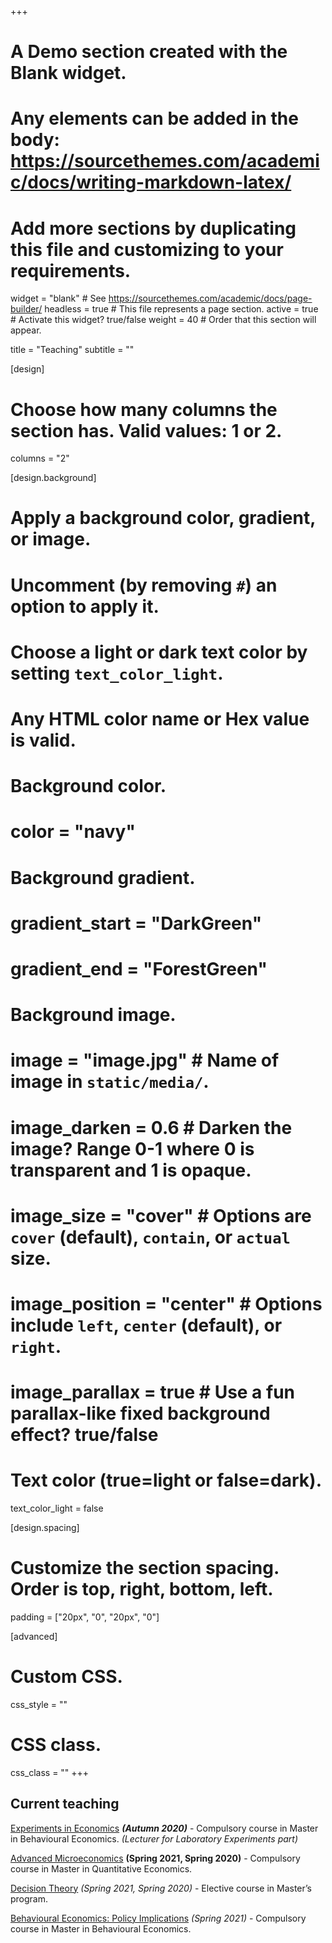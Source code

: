 +++
# A Demo section created with the Blank widget.
# Any elements can be added in the body: https://sourcethemes.com/academic/docs/writing-markdown-latex/
# Add more sections by duplicating this file and customizing to your requirements.

widget = "blank"  # See https://sourcethemes.com/academic/docs/page-builder/
headless = true  # This file represents a page section.
active = true  # Activate this widget? true/false
weight = 40  # Order that this section will appear.

title = "Teaching"
subtitle = ""

[design]
  # Choose how many columns the section has. Valid values: 1 or 2.
  columns = "2"

[design.background]
  # Apply a background color, gradient, or image.
  #   Uncomment (by removing `#`) an option to apply it.
  #   Choose a light or dark text color by setting `text_color_light`.
  #   Any HTML color name or Hex value is valid.

  # Background color.
  # color = "navy"
  
  # Background gradient.
  # gradient_start = "DarkGreen"
  # gradient_end = "ForestGreen"
  
  # Background image.
  # image = "image.jpg"  # Name of image in `static/media/`.
  # image_darken = 0.6  # Darken the image? Range 0-1 where 0 is transparent and 1 is opaque.
  # image_size = "cover"  #  Options are `cover` (default), `contain`, or `actual` size.
  # image_position = "center"  # Options include `left`, `center` (default), or `right`.
  # image_parallax = true  # Use a fun parallax-like fixed background effect? true/false
  
  # Text color (true=light or false=dark).
  text_color_light = false

[design.spacing]
  # Customize the section spacing. Order is top, right, bottom, left.
  padding = ["20px", "0", "20px", "0"]

[advanced]
 # Custom CSS. 
 css_style = ""
 
 # CSS class.
 css_class = ""
+++

## Current teaching

[Experiments in Economics](https://sisweb.ucd.ie/usis/!W_HU_MENU.P_PUBLISH?p_tag=MODULE&MODULE=ECON42590) **_(Autumn 2020)_** - Compulsory course in Master in Behavioural Economics. _(Lecturer for Laboratory Experiments part)_

[Advanced Microeconomics](https://sisweb.ucd.ie/usis/!W_HU_MENU.P_PUBLISH?p_tag=MODULE&MODULE=ECON41810&MAJR=W369) **(Spring 2021, Spring 2020)** - Compulsory course in Master in Quantitative Economics.

[Decision Theory](https://sisweb.ucd.ie/usis/!W_HU_MENU.P_PUBLISH?p_tag=MODULE&MODULE=ECON42630&MAJR=W369) _(Spring 2021, Spring 2020)_ - Elective course in Master’s program.

[Behavioural Economics: Policy Implications](https://sisweb.ucd.ie/usis/!W_HU_MENU.P_PUBLISH?p_tag=MODULE&MODULE=ECON42570) _(Spring 2021)_ - Compulsory course in Master in Behavioural Economics.

